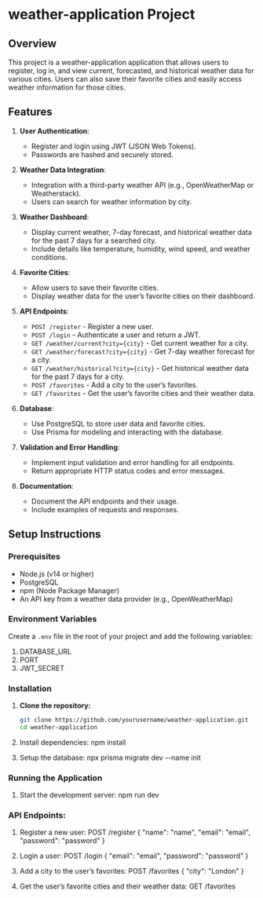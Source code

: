 # weather-application Project

## Overview
This project is a weather-application application that allows users to register, log in, and view current, forecasted, and historical weather data for various cities. Users can also save their favorite cities and easily access weather information for those cities.

## Features
1. **User Authentication**:
   - Register and login using JWT (JSON Web Tokens).
   - Passwords are hashed and securely stored.

2. **Weather Data Integration**:
   - Integration with a third-party weather API (e.g., OpenWeatherMap or Weatherstack).
   - Users can search for weather information by city.

3. **Weather Dashboard**:
   - Display current weather, 7-day forecast, and historical weather data for the past 7 days for a searched city.
   - Include details like temperature, humidity, wind speed, and weather conditions.

4. **Favorite Cities**:
   - Allow users to save their favorite cities.
   - Display weather data for the user’s favorite cities on their dashboard.

5. **API Endpoints**:
   - `POST /register` - Register a new user.
   - `POST /login` - Authenticate a user and return a JWT.
   - `GET /weather/current?city={city}` - Get current weather for a city.
   - `GET /weather/forecast?city={city}` - Get 7-day weather forecast for a city.
   - `GET /weather/historical?city={city}` - Get historical weather data for the past 7 days for a city.
   - `POST /favorites` - Add a city to the user’s favorites.
   - `GET /favorites` - Get the user’s favorite cities and their weather data.

6. **Database**:
   - Use PostgreSQL to store user data and favorite cities.
   - Use Prisma for modeling and interacting with the database.

7. **Validation and Error Handling**:
   - Implement input validation and error handling for all endpoints.
   - Return appropriate HTTP status codes and error messages.

8. **Documentation**:
   - Document the API endpoints and their usage.
   - Include examples of requests and responses.

## Setup Instructions

### Prerequisites
- Node.js (v14 or higher)
- PostgreSQL
- npm (Node Package Manager)
- An API key from a weather data provider (e.g., OpenWeatherMap)

### Environment Variables
Create a `.env` file in the root of your project and add the following variables:
1. DATABASE_URL
2. PORT
3. JWT_SECRET


### Installation

1. **Clone the repository:**
   ```bash
   git clone https://github.com/yourusername/weather-application.git
   cd weather-application

2. Install dependencies:
   npm install

3. Setup the database:
    npx prisma migrate dev --name init

### Running the Application

1. Start the development server:
   npm run dev

### API Endpoints:

1. Register a new user:
   POST /register
      {
        "name": "name",
         "email": "email",
        "password": "password"
      }

2. Login a user:
    POST /login
    {
      "email": "email",
      "password": "password"
    }

3. Add a city to the user’s favorites:
    POST /favorites
      {
        "city": "London"
      }

4. Get the user’s favorite cities and their weather data:
    GET /favorites


   
